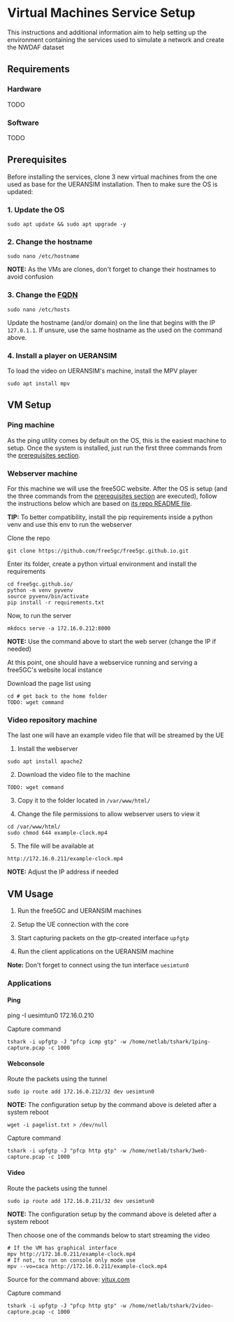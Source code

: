# Virtual Machines Service Setup

This instructions and additional information aim to help setting up the environment containing the services used to simulate a network and create the NWDAF dataset

## Requirements

### Hardware

TODO
### Software
TODO

## Prerequisites

Before installing the services, clone 3 new virtual machines from the one used as base for the UERANSIM installation. Then to make sure the OS is updated:

### 1. Update the OS

```
sudo apt update && sudo apt upgrade -y
```

### 2. Change the hostname

```
sudo nano /etc/hostname
```
**NOTE:** As the VMs are clones, don't forget to change their hostnames to avoid confusion

### 3. Change the [FQDN](https://en.wikipedia.org/wiki/Fully_qualified_domain_name)

```
sudo nano /etc/hosts
```

Update the hostname (and/or domain) on the line that begins with the IP `127.0.1.1`. If unsure, use the same hostname as the used on the command above.

### 4. Install a player on UERANSIM

To load the video on UERANSIM's machine, install the MPV player

```
sudo apt install mpv
```

## VM Setup

### Ping machine

As the ping utility comes by default on the OS, this is the easiest machine to setup. Once the system is installed, just run the first three commands from the [prerequisites section](./VMs-setup.md#prerequisites).

### Webserver machine

For this machine we will use the free5GC website. After the OS is setup (and the three commands from the [prerequisites section](./VMs-setup.md#prerequisites) are executed), follow the instructions below which are based on [its repo README file](https://github.com/free5gc/free5gc.github.io#readme). 

**TIP:** To better compatibility, install the pip requirements inside a python venv and use this env to run the webserver

Clone the repo

```
git clone https://github.com/free5gc/free5gc.github.io.git
```
Enter its folder, create a python virtual environment and install the requirements

```
cd free5gc.github.io/
python -m venv pyvenv
source pyvenv/bin/activate
pip install -r requirements.txt
```

Now, to run the server

```
mkdocs serve -a 172.16.0.212:8000
```
**NOTE:** Use the command above to start the web server (change the IP if needed)

At this point, one should have a webservice running and serving a free5GC's website local instance

Download the page list using

```
cd # get back to the home folder
TODO: wget command
```

<!-- TODO: Create an autodeploy sript -->

### Video repository machine

The last one will have an example video file that will be streamed by the UE

1. Install the webserver

```
sudo apt install apache2
```
2. Download the video file to the machine

```
TODO: wget command
```

3. Copy it to the folder located in `/var/www/html/`

4. Change the file permissions to allow webserver users to view it
```
cd /var/www/html/
sudo chmod 644 example-clock.mp4
```

5. The file will be available at

```
http://172.16.0.211/example-clock.mp4
```

**NOTE:** Adjust the IP address if needed

## VM Usage

1. Run the free5GC and UERANSIM machines

2. Setup the UE connection with the core

3. Start capturing packets on the gtp-created interface `upfgtp`

4. Run the client applications on the UERANSIM machine

**Note:** Don't forget to connect using the tun interface `uesimtun0`

### Applications

#### Ping

ping -I uesimtun0 172.16.0.210

Capture command
```
tshark -i upfgtp -J "pfcp icmp gtp" -w /home/netlab/tshark/1ping-capture.pcap -c 1000
```

#### Webconsole

Route the packets using the tunnel

```
sudo ip route add 172.16.0.212/32 dev uesimtun0
```
**NOTE:** The configuration setup by the command above is deleted after a system reboot

```
wget -i pagelist.txt > /dev/null
```

Capture command

```
tshark -i upfgtp -J "pfcp http gtp" -w /home/netlab/tshark/3web-capture.pcap -c 1000
```
#### Video

Route the packets using the tunnel

```
sudo ip route add 172.16.0.211/32 dev uesimtun0
```
**NOTE:** The configuration setup by the command above is deleted after a system reboot

Then choose one of the commands below to start streaming the video
```
# If the VM has graphical interface
mpv http://172.16.0.211/example-clock.mp4
# If not, to run on console only mode use
mpv --vo=caca http://172.16.0.211/example-clock.mp4 
```
Source for the command above: [vitux.com](https://vitux.com/play-a-video-in-the-ubuntu-command-line-just-for-fun/)

Capture command
```
tshark -i upfgtp -J "pfcp http gtp" -w /home/netlab/tshark/2video-capture.pcap -c 1000
```
